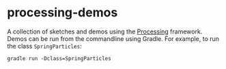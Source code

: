 # processing-demos
A collection of sketches and demos using the [Processing](https://processing.org/) framework.
Demos can be run from the commandline using Gradle. For example, to run the class `SpringParticles`:
```
gradle run -Dclass=SpringParticles
```
